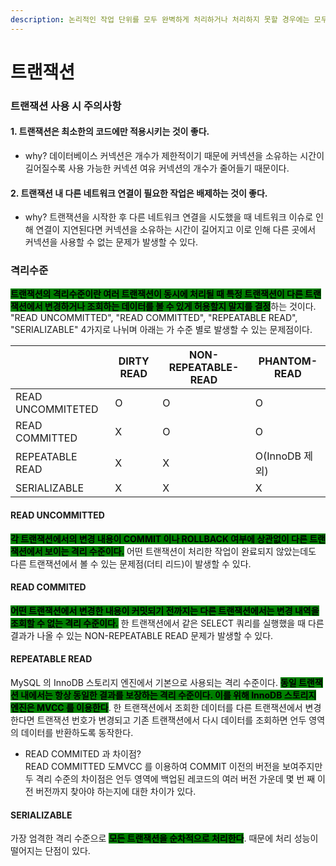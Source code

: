 ```yaml
---
description: 논리적인 작업 단위를 모두 완벽하게 처리하거나 처리하지 못할 경우에는 모두 원 상태로 복구하여 데이터의 정합성을 보장하는 것
---
```


# 트랜잭션

### 트랜잭션 사용 시 주의사항

#### 1. 트랜잭션은 최소한의 코드에만 적용시키는 것이 좋다.

* why? 데이터베이스 커넥션은 개수가 제한적이기 때문에 커넥션을 소유하는 시간이 길어질수록 사용 가능한 커넥션 여유 커넥션의 개수가 줄어들기 때문이다.

#### 2. 트랜잭션 내 다른 네트워크 연결이 필요한 작업은 배제하는 것이 좋다.

* why? 트랜잭션을 시작한 후 다른 네트워크 연결을 시도했을 때 네트워크 이슈로 인해 연결이 지연된다면 커넥션을 소유하는 시간이 길어지고 이로 인해 다른 곳에서 커넥션을 사용할 수 없는 문제가 발생할 수 있다.



### 격리수준

<mark style="background-color:green;">**트랜잭션의 격리수준이란 여러 트랜잭션이 동시에 처리될 때 특정 트랜잭션이 다른 트랜잭션에서 변경하거나 조회하는 데이터를 볼 수 있게 허용할지 말지를 결정**</mark>하는 것이다. "READ UNCOMMITTED", "READ COMMITTED", "REPEATABLE READ", "SERIALIZABLE" 4가지로 나뉘며 아래는 가 수준 별로 발생할 수 있는 문제점이다.

|                   | DIRTY READ | NON-REPEATABLE-READ | PHANTOM-READ |
| ----------------- | ---------- | ------------------- | ------------ |
| READ UNCOMMITETED | O          | O                   | O            |
| READ COMMITTED    | X          | O                   | O            |
| REPEATABLE READ   | X          | X                   | O(InnoDB 제외) |
| SERIALIZABLE      | X          | X                   | X            |



#### READ UNCOMMITTED

<mark style="background-color:green;">**각 트랜잭션에서의 변경 내용이 COMMIT 이나 ROLLBACK 여부에 상관없이 다른 트랜잭션에서 보이는 격리 수준이다.**</mark> 어떤 트랜잭션이 처리한 작업이 완료되지 않았는데도 다른 트랜잭션에서 볼 수 있는 문제점(더티 리드)이 발생할 수 있다.



#### READ COMMITED

<mark style="background-color:green;">**어떤 트랜잭션에서 변경한 내용이 커밋되기 전까지는 다른 트랜잭션에서는 변경 내역을 조회할 수 없는 격리 수준이다.**</mark> 한 트랜잭션에서 같은 SELECT 쿼리를 실행했을 때 다른 결과가 나올 수 있는 NON-REPEATABLE READ 문제가 발생할 수 있다.&#x20;



#### REPEATABLE READ

MySQL 의 InnoDB 스토리지 엔진에서 기본으로 사용되는 격리 수준이다. <mark style="background-color:green;">**동일 트랜잭션 내에서는 항상 동일한 결과를 보장하는 격리 수준이다. 이를 위해 InnoDB 스토리지 엔진은 MVCC 를 이용한다**</mark>. 한 트랜잭션에서 조회한 데이터를 다른 트랜잭션에서 변경한다면 트랜잭션 번호가 변경되고 기존 트랜잭션에서 다시 데이터를 조회하면 언두 영역의 데이터를 반환하도록 동작한다.

* READ COMMITED 과  차이점? \
  READ COMMITTED 도MVCC 를 이용하여 COMMIT 이전의 버전을 보여주지만 두 격리 수준의 차이점은 언두 영역에 백업된 레코드의 여러 버전 가운데 몇 번 째 이전 버전까지 찾아야 하는지에 대한 차이가 있다.



#### SERIALIZABLE

가장 엄격한 격리 수준으로 <mark style="background-color:green;">**모든 트랜잭션을 순차적으로 처리한다**</mark>. 때문에 처리 성능이 떨어지는 단점이 있다.
